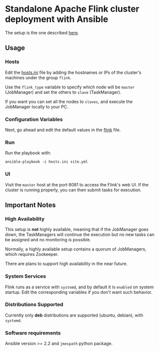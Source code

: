 
# Standalone Apache Flink cluster deployment with Ansible

The setup is the one described [here](https://ci.apache.org/projects/flink/flink-docs-release-1.6/ops/deployment/cluster_setup.html).

## Usage

### Hosts

Edit the [hosts.ini](hosts.ini) file by adding the hostnames or IPs of the cluster's machines under the group `flink`. 

Use the `flink_type` variable to specify which node will be `master` (JobManager) and set the others to `slave` (TaskManager).

If you want you can set all the nodes to `slaves`, and execute the JobManager locally to your PC.

### Configuration Variables

Next, go ahead and edit the default values in the [flink](group_vars/flink) file.

### Run

Run the playbook with:

```
ansible-playbook -i hosts.ini site.yml
```

### UI

Visit the `master` host at the port 8081 to access the Flink's web UI. If the cluster is running properly, you can then submit tasks for execution.

## Important Notes

### High Availability

This setup is **not** highly available, meaning that if the JobManager goes down, the TaskManagers will continue the execution but no new tasks can be assigned and no monitoring is possible. 

Normally, a highly available setup contains a quorum of JobManagers, which requires Zookeeper.

There are plans to support high availability in the near future.

### System Services

Flink runs as a service with `systemd`, and by default it is `enabled` on system startup. Edit the corresponding variables if you don't want such behavior. 

### Distributions Supported

Currently only **deb** distributions are supported (ubuntu, debian), with `systemd`.

### Software requirements

Ansible version >= 2.2 and `jmespath` python package.

